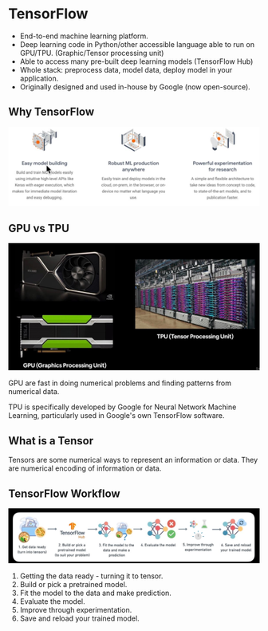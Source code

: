 # TensorFlow
- End-to-end machine learning platform.
- Deep learning code in Python/other accessible language able to run on GPU/TPU. (Graphic/Tensor processing unit)
- Able to access many pre-built deep learning models (TensorFlow Hub)
- Whole stack: preprocess data, model data, deploy model in your application.
- Originally designed and used in-house by Google (now open-source).

## Why TensorFlow
![TF](../images/TF.JPG)

## GPU vs TPU
![GPU](../images/gpu.JPG)

GPU are fast in doing numerical problems and finding patterns from numerical data.

TPU is specifically developed by Google for Neural Network Machine Learning, particularly used in Google's own TensorFlow software.

## What is a Tensor
Tensors are some numerical ways to represent an information or data. They are numerical encoding of information or data.

## TensorFlow Workflow
![Workflow](../images/TF%20workflow.JPG)

1. Getting the data ready - turning it to tensor.
2. Build or pick a pretrained model.
3. Fit the model to the data and make prediction.
4. Evaluate the model.
5. Improve through experimentation.
6. Save and reload your trained model.